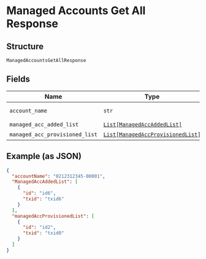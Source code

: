 
# Managed Accounts Get All Response

## Structure

`ManagedAccountsGetAllResponse`

## Fields

| Name | Type | Tags | Description |
|  --- | --- | --- | --- |
| `account_name` | `str` | Optional | Account Name |
| `managed_acc_added_list` | [`List[ManagedAccAddedList]`](../../doc/models/managed-acc-added-list.md) | Optional | - |
| `managed_acc_provisioned_list` | [`List[ManagedAccProvisionedList]`](../../doc/models/managed-acc-provisioned-list.md) | Optional | - |

## Example (as JSON)

```json
{
  "accountName": "0212312345-00001",
  "ManagedAccAddedList": [
    {
      "id": "id6",
      "txid": "txid6"
    }
  ],
  "managedAccProvisionedList": [
    {
      "id": "id2",
      "txid": "txid0"
    }
  ]
}
```

